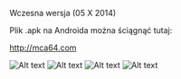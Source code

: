 Wczesna wersja (05 X 2014) 

Plik .apk na Androida można ściągnąć tutaj:

http://mca64.com

![Alt text](http://i.imgur.com/Zouk9j6.png)
![Alt text](http://i.imgur.com/6IJtX3W.png)
![Alt text](http://i.imgur.com/MalYU7T.png)
![Alt text](http://i.imgur.com/iBOxvG4.png)
